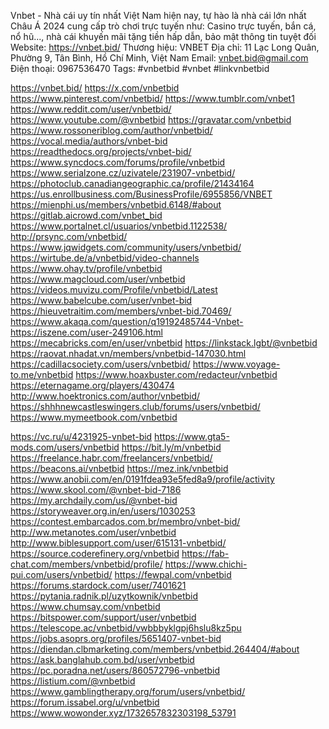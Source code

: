 Vnbet - Nhà cái uy tín nhất Việt Nam hiện nay, tự hào là nhà cái lớn nhất Châu Á 2024 cung cấp trò chơi trực tuyến như: Casino trực tuyến, bắn cá, nổ hũ..., nhà cái khuyến mãi tặng tiền hấp dẫn, bảo mật thông tin tuyệt đối
Website: https://vnbet.bid/
Thương hiệu: VNBET
Địa chỉ: 11 Lạc Long Quân, Phường 9, Tân Bình, Hồ Chí Minh, Việt Nam
Email: vnbet.bid@gmail.com
Điện thoại: 0967536470
Tags: #vnbetbid #vnbet #linkvnbetbid

https://vnbet.bid/
https://x.com/vnbetbid
https://www.pinterest.com/vnbetbid/
https://www.tumblr.com/vnbet1
https://www.reddit.com/user/vnbetbid/
https://www.youtube.com/@vnbetbid
https://gravatar.com/vnbetbid
https://www.rossoneriblog.com/author/vnbetbid/
https://vocal.media/authors/vnbet-bid
https://readthedocs.org/projects/vnbet-bid/
https://www.syncdocs.com/forums/profile/vnbetbid
https://www.serialzone.cz/uzivatele/231907-vnbetbid/
https://photoclub.canadiangeographic.ca/profile/21434164
https://us.enrollbusiness.com/BusinessProfile/6955856/VNBET
https://mienphi.us/members/vnbetbid.6148/#about
https://gitlab.aicrowd.com/vnbet_bid
https://www.portalnet.cl/usuarios/vnbetbid.1122538/
http://prsync.com/vnbetbid/
https://www.jqwidgets.com/community/users/vnbetbid/
https://wirtube.de/a/vnbetbid/video-channels
https://www.ohay.tv/profile/vnbetbid
https://www.magcloud.com/user/vnbetbid
https://videos.muvizu.com/Profile/vnbetbid/Latest
https://www.babelcube.com/user/vnbet-bid
https://hieuvetraitim.com/members/vnbet-bid.70469/
https://www.akaqa.com/question/q19192485744-Vnbet-
https://iszene.com/user-249106.html
https://mecabricks.com/en/user/vnbetbid
https://linkstack.lgbt/@vnbetbid
https://raovat.nhadat.vn/members/vnbetbid-147030.html
https://cadillacsociety.com/users/vnbetbid/
https://www.voyage-to.me/vnbetbid
https://www.hoaxbuster.com/redacteur/vnbetbid
https://eternagame.org/players/430474
http://www.hoektronics.com/author/vnbetbid/
https://shhhnewcastleswingers.club/forums/users/vnbetbid/
https://www.mymeetbook.com/vnbetbid

https://vc.ru/u/4231925-vnbet-bid
https://www.gta5-mods.com/users/vnbetbid
https://bit.ly/m/vnbetbid
https://freelance.habr.com/freelancers/vnbetbid/
https://beacons.ai/vnbetbid
https://mez.ink/vnbetbid
https://www.anobii.com/en/0191fdea93e5fed8a9/profile/activity
https://www.skool.com/@vnbet-bid-7186
https://my.archdaily.com/us/@vnbet-bid
https://storyweaver.org.in/en/users/1030253
https://contest.embarcados.com.br/membro/vnbet-bid/
http://ww.metanotes.com/user/vnbetbid
http://www.biblesupport.com/user/615131-vnbetbid/
https://source.coderefinery.org/vnbetbid
https://fab-chat.com/members/vnbetbid/profile/
https://www.chichi-pui.com/users/vnbetbid/
https://fewpal.com/vnbetbid
https://forums.stardock.com/user/7401621
https://pytania.radnik.pl/uzytkownik/vnbetbid
https://www.chumsay.com/vnbetbid
https://bitspower.com/support/user/vnbetbid
https://telescope.ac/vnbetbid/vwbbbyklgpj6hslu8kz5pu
https://jobs.asoprs.org/profiles/5651407-vnbet-bid
https://diendan.clbmarketing.com/members/vnbetbid.264404/#about
https://ask.banglahub.com.bd/user/vnbetbid
https://pc.poradna.net/users/860572796-vnbetbid
https://listium.com/@vnbetbid
https://www.gamblingtherapy.org/forum/users/vnbetbid/
https://forum.issabel.org/u/vnbetbid
https://www.wowonder.xyz/1732657832303198_53791

